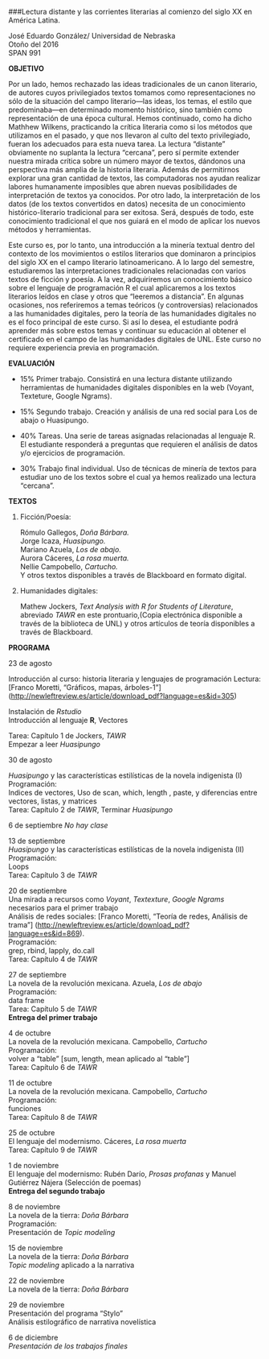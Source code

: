 ###Lectura distante y las corrientes literarias al comienzo del siglo XX en América Latina.

   José Eduardo González/ Universidad de Nebraska  
   Otoño del 2016  
   SPAN 991  

**OBJETIVO**

Por un lado, hemos rechazado las ideas tradicionales de un canon literario, de autores cuyos privilegiados textos tomamos
como representaciones no sólo de la situación del campo literario—las ideas, los temas, el estilo que predominaba—en
determinado momento histórico, sino también como representación de una época cultural. Hemos continuado, como ha dicho
Mathhew Wilkens, practicando la crítica literaria como si los métodos que utilizamos en el pasado, y que nos llevaron al
culto del texto privilegiado, fueran los adecuados para esta nueva tarea. La lectura “distante” obviamente no suplanta la
lectura “cercana”, pero sí permite extender nuestra mirada crítica sobre un número mayor de textos, dándonos una
perspectiva más amplia de la historia literaria. Además de permitirnos explorar una gran cantidad de textos, las
computadoras nos ayudan realizar labores humanamente imposibles que abren nuevas posibilidades de interpretación de textos
ya conocidos. Por otro lado, la interpretación de los datos (de los textos convertidos en datos) necesita de un
conocimiento histórico-literario tradicional para ser exitosa. Será, después de todo, este conocimiento tradicional el que
nos guiará en el modo de aplicar los nuevos métodos y herramientas. 

Este curso es, por lo tanto, una introducción a la minería textual dentro del contexto de los movimientos o estilos
literarios que dominaron a principios del siglo XX en el campo literario latinoamericano. A lo largo del semestre,
estudiaremos las interpretaciones tradicionales relacionadas con varios textos de ficción y poesía. A la vez, adquiriremos
un conocimiento básico sobre el lenguaje de programación R el cual aplicaremos a los textos literarios leídos en clase y
otros que “leeremos a distancia”. En algunas ocasiones, nos referiremos a temas teóricos (y controversias) relacionados a
las humanidades digitales, pero la teoría de las humanidades digitales no es el foco principal de este curso. Si así lo
desea, el estudiante podrá aprender más sobre estos temas y continuar su educación al obtener el certificado en el campo
de las humanidades digitales de UNL.
	Este curso no requiere experiencia previa en programación. 

**EVALUACIÓN**

+ 15% 	Primer trabajo. Consistirá en una lectura distante utilizando herramientas de humanidades digitales disponibles en la web (Voyant, Texteture, Google Ngrams). 

+ 15%	Segundo trabajo. Creación y análisis de una red social para Los de abajo o Huasipungo.

+ 40%	Tareas. Una serie de tareas asignadas relacionadas al lenguaje R. El estudiante responderá a preguntas que
	requieren el análisis de datos y/o ejercicios de programación. 
	
+ 30%	Trabajo final individual. Uso de técnicas de minería de textos para estudiar uno de los textos sobre el cual ya 
	hemos realizado una lectura “cercana”. 



**TEXTOS**

1. Ficción/Poesía:

   Rómulo Gallegos, *Doña Bárbara.*  
   Jorge Icaza, *Huasipungo.*  
   Mariano Azuela, *Los de abajo.*  
   Aurora Cáceres, *La rosa muerta.*  
   Nellie Campobello, *Cartucho.*  
   Y otros textos disponibles a través de Blackboard en formato digital.  

2. Humanidades digitales:

   Mathew Jockers, *Text Analysis with R for Students of Literature*, abreviado *TAWR* en este prontuario,(Copia electrónica
disponible a través de la biblioteca de UNL) y otros artículos de teoría disponibles a través de Blackboard.

**PROGRAMA**

 23 de agosto 	

   Introducción al curso: historia literaria y lenguajes de programación
   Lectura: [Franco Moretti, “Gráficos, mapas, árboles-1”]   (http://newleftreview.es/article/download_pdf?language=es&id=305)
   
   Instalación de *Rstudio*  
   Introducción al lenguaje **R**, Vectores  

   Tarea: Capítulo 1 de Jockers, *TAWR*  
    Empezar a leer *Huasipungo*  

30 de agosto  

    
   *Huasipungo* y las características estilísticas de la novela indigenista (I)  
   Programación:  
     Indices de vectores, Uso de scan, which, length , paste, y diferencias entre vectores, listas, y matrices  
   Tarea: Capítulo 2 de *TAWR*, Terminar *Huasipungo*  

6 de septiembre	*No hay clase*  

13 de septiembre  
   *Huasipungo* y las características estilísticas de la novela indigenista (II)  
   Programación:  
     Loops  
   Tarea: Capítulo 3 de *TAWR*  
	
20 de septiembre  
   Una mirada a recursos como *Voyant*, *Textexture*, *Google Ngrams* necesarios para el primer trabajo  
   Análisis de redes sociales: [Franco Moretti, “Teoría de redes, Análisis de trama”]   (http://newleftreview.es/article/download_pdf?language=es&id=869).  
   Programación:  
     grep, rbind, lapply, do.call  
   Tarea: Capítulo 4 de *TAWR*  

27 de septiembre  
   La novela de la revolución mexicana. Azuela, *Los de abajo*  
   Programación:  
    data frame  
   Tarea: Capítulo 5 de *TAWR*  
   **Entrega del primer trabajo**  

4 de octubre  
   La novela de la revolución mexicana. Campobello, *Cartucho*  
   Programación:  
     volver a “table” [sum, length, mean aplicado al “table”]  
   Tarea: Capítulo 6 de *TAWR*  

11 de octubre  
   La novela de la revolución mexicana. Campobello, *Cartucho*  
   Programación:  
    funciones  
   Tarea: Capítulo 8 de *TAWR*  

25 de octubre  
   El lenguaje del modernismo. Cáceres, *La rosa muerta*  
   Tarea: Capítulo 9 de *TAWR*  

1 de noviembre  
   El lenguaje del modernismo: Rubén Darío, *Prosas profanas* y Manuel Gutiérrez Nájera (Selección de poemas)  
   **Entrega del segundo trabajo**  

8 de noviembre  
   La novela de la tierra: *Doña Bárbara*  
   Programación:  
    Presentación de *Topic modeling*  

15 de noviembre  
   La novela de la tierra: *Doña Bárbara*  
   *Topic modeling* aplicado a la narrativa  

22 de noviembre  
   La novela de la tierra: *Doña Bárbara*  
	
29 de noviembre  
   Presentación del programa “Stylo”  
   Análisis estilográfico de narrativa novelística  

6 de diciembre  
   *Presentación de los trabajos finales*  
   
   

